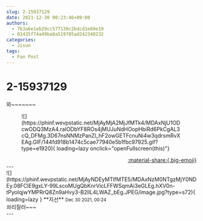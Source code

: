 ```yaml
---
slug: 2-15937129
date: 2021-12-30 00:23:46+09:00
authors:
  - 7b3a6e1eb29cc577130c2bdcd1e69e19
  - 01435f74a49ba8a519705ad242348232
categories:
  - Jisun
tags:
  - Fan Post
---
```


# 2-15937129

<div class="post-container" markdown="1">
<div class="content-container md-sidebar__scrollwrap" markdown="1">

와~~~~~~~
<figure markdown="1">
![](https://phinf.wevpstatic.net/MjAyMjA2MjJfMTk4/MDAxNjU1ODcwODQ3MzA4.raIODbYF8ROs4jMUJuNdHOopHbiRd6PkCgAL3cQ_DFMg.3D67nsNNMzPanZl_hF2owGETFcnuNi4w3qdrsmRvXEAg.GIF/144fd918b1474c5cae77940e5b1fbc97925.gif?type=e1920){ loading=lazy onclick="openFullscreen(this)"}
</figure>


</div>
</div>

<div style="text-align: right;" markdown="1">
<a href="https://weverse.io/fromis9/fanpost/2-15937129" style="text-align: right;">:material-share:{.big-emoji}</a>
</div>
---

<div class="comments-container md-sidebar__scrollwrap" markdown="1">
<div class="comment" markdown="1">
<div class='id-container' markdown="1">
![](https://phinf.wevpstatic.net/MjAyNDEyMTlfMTE5/MDAxNzM0NTgzMjY0NDEy.08FClE9gxLY-99LscoMUgQbKnrVicLFFWSqmAi3eGLEg.hXV0n-tPyoIqjwYMPRrQ8Zn9aHvy3-B2llL4LWAZ_bEg.JPEG/image.jpg?type=s72){ loading=lazy }
**<span class="artist">지선</span>** <small>Dec 30 2021, 00:24</small><br>
</div>
<div class='comment-body' markdown="1">
솨리질러~~~
</div>
</div>
</div>
---
